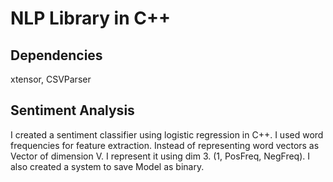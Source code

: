 # NLP Library in C++

## Dependencies
xtensor, CSVParser

## Sentiment Analysis 
I created a sentiment classifier using logistic regression in C++. I used word frequencies for feature extraction. Instead of representing word vectors as Vector of 
dimension V. I represent it using dim 3. (1, PosFreq, NegFreq). I also created a system to save Model as binary.

